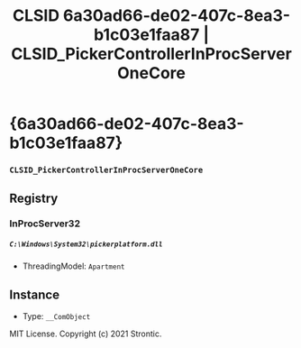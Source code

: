 ﻿---
title: "CLSID 6a30ad66-de02-407c-8ea3-b1c03e1faa87 | CLSID_PickerControllerInProcServerOneCore"
excerpt: What is COM-Object CLSID 6a30ad66-de02-407c-8ea3-b1c03e1faa87?
---

# {6a30ad66-de02-407c-8ea3-b1c03e1faa87}

### `CLSID_PickerControllerInProcServerOneCore`

## Registry


### InProcServer32

##### `C:\Windows\System32\pickerplatform.dll`
* ThreadingModel: `Apartment`

## Instance

* Type: `__ComObject`

MIT License. Copyright (c) 2021 Strontic.


